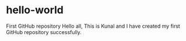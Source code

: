 # hello-world
First GitHub repository
Hello all,
This is Kunal and I have created my first GitHub repository successfully.

